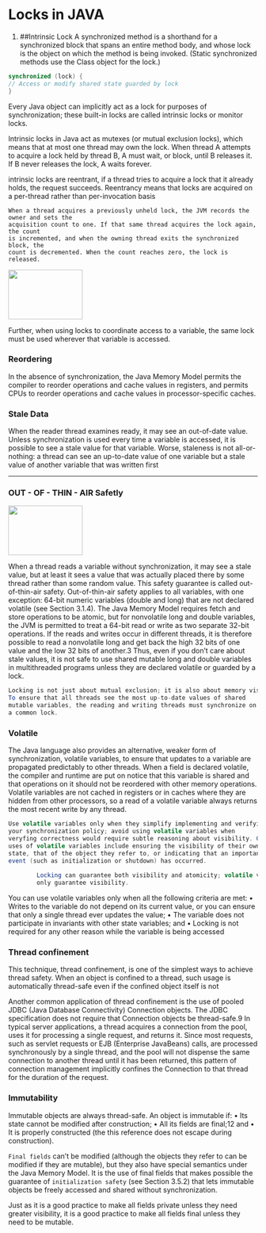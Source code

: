# Locks in JAVA #

1. ##Intrinsic Lock
A synchronized method is a shorthand
for a synchronized block that spans an entire method body, and whose lock is
the object on which the method is being invoked. (Static synchronized methods
use the Class object for the lock.)
```java
synchronized (lock) {
// Access or modify shared state guarded by lock
}
```
Every Java object can implicitly act as a lock for purposes of synchronization;
these built-in locks are called intrinsic locks or monitor locks.

Intrinsic locks in Java act as mutexes (or mutual exclusion locks), which means
that at most one thread may own the lock. When thread A attempts to acquire a
lock held by thread B, A must wait, or block, until B releases it. If B never releases
the lock, A waits forever.

intrinsic locks are reentrant, if a thread tries
to acquire a lock that it already holds, the request succeeds. Reentrancy means
that locks are acquired on a per-thread rather than per-invocation basis

```
When a thread acquires a previously unheld lock, the JVM records the owner and sets the
acquisition count to one. If that same thread acquires the lock again, the count
is incremented, and when the owning thread exits the synchronized block, the
count is decremented. When the count reaches zero, the lock is released.
```
<img src='https://media.giphy.com/media/3o7TKTDn976rzVgky4/giphy.gif' width="150" height="100" /> 

Further, when using locks to coordinate access to a variable, the same lock must be
used wherever that variable is accessed.


### Reordering
In the absence of synchronization,
the Java Memory Model permits the compiler to reorder operations and cache values in registers, and
permits CPUs to reorder operations and cache values in processor-specific caches.

### Stale Data
When the reader thread examines
ready, it may see an out-of-date value. Unless synchronization is used every time
a variable is accessed, it is possible to see a stale value for that variable. Worse, staleness
is not all-or-nothing: a thread can see an up-to-date value of one variable
but a stale value of another variable that was written first

-----

### OUT - OF - THIN - AIR Safetly
<img src='https://media.giphy.com/media/3o7TKTDn976rzVgky4/giphy.gif' width="150" height="100" />

When a thread reads a variable without synchronization, it may see a stale value,
but at least it sees a value that was actually placed there by some thread rather
than some random value. This safety guarantee is called out-of-thin-air safety.
Out-of-thin-air safety applies to all variables, with one exception: 64-bit numeric
variables (double and long) that are not declared volatile (see Section
3.1.4). The Java Memory Model requires fetch and store operations to be atomic,
but for nonvolatile long and double variables, the JVM is permitted to treat a
64-bit read or write as two separate 32-bit operations. If the reads and writes
occur in different threads, it is therefore possible to read a nonvolatile long and
get back the high 32 bits of one value and the low 32 bits of another.3 Thus, even
if you don’t care about stale values, it is not safe to use shared mutable long and
double variables in multithreaded programs unless they are declared volatile
or guarded by a lock.

```java
Locking is not just about mutual exclusion; it is also about memory visibility.
To ensure that all threads see the most up-to-date values of shared
mutable variables, the reading and writing threads must synchronize on
a common lock.
```

### Volatile
The Java language also provides an alternative, weaker form of synchronization,
volatile variables, to ensure that updates to a variable are propagated predictably
to other threads. When a field is declared volatile, the compiler and runtime
are put on notice that this variable is shared and that operations on it should not
be reordered with other memory operations. Volatile variables are not cached in
registers or in caches where they are hidden from other processors, so a read of a
volatile variable always returns the most recent write by any thread.

```java
Use volatile variables only when they simplify implementing and verifying
your synchronization policy; avoid using volatile variables when
veryfing correctness would require subtle reasoning about visibility. Good
uses of volatile variables include ensuring the visibility of their own
state, that of the object they refer to, or indicating that an important lifecycle
event (such as initialization or shutdown) has occurred.
        
        Locking can guarantee both visibility and atomicity; volatile variables can
        only guarantee visibility.
```


You can use volatile variables only when all the following criteria are met:
• Writes to the variable do not depend on its current value, or you can ensure
that only a single thread ever updates the value;
• The variable does not participate in invariants with other state variables;
and
• Locking is not required for any other reason while the variable is being
accessed


### Thread confinement
This technique, thread confinement, is one of the
simplest ways to achieve thread safety. When an object is confined to a thread,
such usage is automatically thread-safe even if the confined object itself is not

Another common application of thread confinement is the use of pooled JDBC
(Java Database Connectivity) Connection objects. The JDBC specification does not
require that Connection objects be thread-safe.9 In typical server applications, a
thread acquires a connection from the pool, uses it for processing a single request,
and returns it. Since most requests, such as servlet requests or EJB (Enterprise
JavaBeans) calls, are processed synchronously by a single thread, and the pool
will not dispense the same connection to another thread until it has been returned,
this pattern of connection management implicitly confines the Connection to that
thread for the duration of the request.

### Immutability
Immutable objects are always thread-safe.
An object is immutable if:
• Its state cannot be modified after construction;
• All its fields are final;12 and
• It is properly constructed (the this reference does not escape during
construction).

`Final fields` can’t be modified (although
the objects they refer to can be modified if they are mutable), but they also
have special semantics under the Java Memory Model. It is the use of final fields
that makes possible the guarantee of `initialization safety` (see Section 3.5.2) that lets
immutable objects be freely accessed and shared without synchronization.

Just as it is a good practice to make all fields private unless they need
greater visibility, it is a good practice to make all fields final
unless they need to be mutable.

